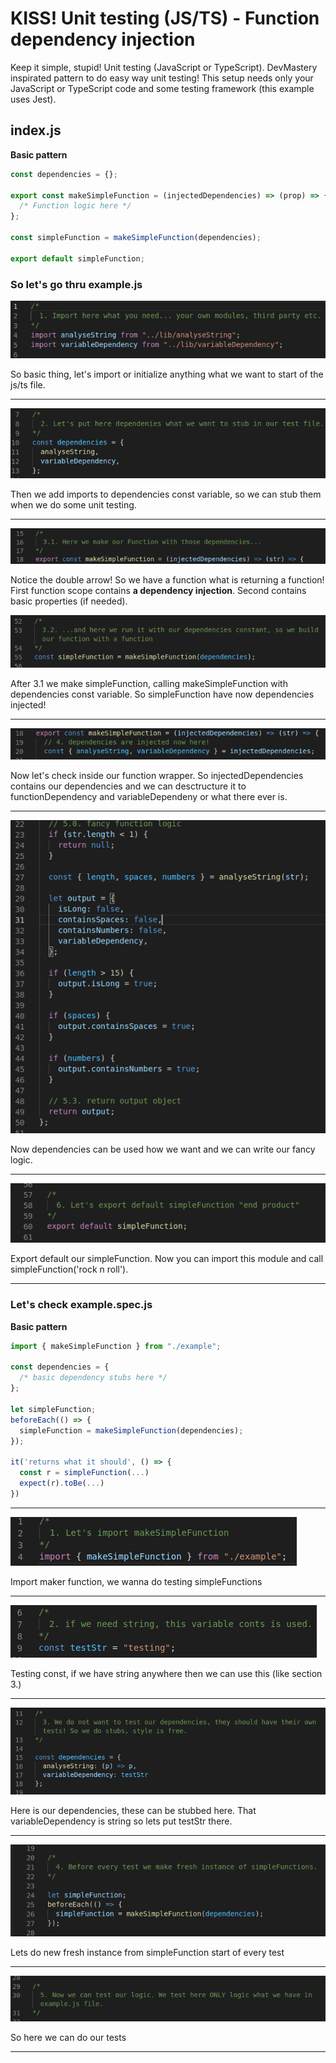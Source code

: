 # KISS! Unit testing (JS/TS) - Function dependency injection


Keep it simple, stupid! Unit testing (JavaScript or TypeScript).
DevMastery inspirated pattern to do easy way unit testing! This setup needs only your JavaScript or TypeScript code and some testing framework (this example uses Jest). 

## index.js

**Basic pattern**

```javascript
const dependencies = {};

export const makeSimpleFunction = (injectedDependencies) => (prop) => {
  /* Function logic here */
};

const simpleFunction = makeSimpleFunction(dependencies);

export default simpleFunction;

```

### So let's go thru example.js

![picture 1](./images/1.png)

So basic thing, let's import or initialize anything what we want to start of the js/ts file.

***

![picture 2](./images/2.png)

Then we add imports to dependencies const variable, so we can stub them when we do some unit testing.

***

![picture 3](./images/3.png)

Notice the double arrow! So we have a function what is returning a function!
First function scope contains **a dependency injection**. Second contains basic properties (if needed). 

![picture 4](./images/4.png)

After 3.1 we make simpleFunction, calling makeSimpleFunction with dependencies const variable. So simpleFunction have now dependencies injected! 

***

![picture 5](./images/5.png)

Now let's check inside our function wrapper. 
So injectedDependencies contains our dependencies and we can desctructure it to functionDependency and variableDependeny or what there ever is.

***

![picture 6](./images/6.png)

Now dependencies can be used how we want and we can write our fancy logic. 


***

![picture 7](./images/7.png)

Export  default our simpleFunction. Now you can import this module and call simpleFunction('rock n roll'). 


***

### Let's check example.spec.js

**Basic pattern**

```javascript
import { makeSimpleFunction } from "./example";

const dependencies = {
  /* basic dependency stubs here */
};

let simpleFunction;
beforeEach(() => {
  simpleFunction = makeSimpleFunction(dependencies);
});

it('returns what it should', () => {
  const r = simpleFunction(...)
  expect(r).toBe(...)
})
```

***

![picture 8](./images/8.png)

Import maker function, we wanna do testing simpleFunctions

***

![picture 9](./images/9.png)

Testing const, if we have string anywhere then we can use this (like section 3.)

***

![picture 10](./images/10.png)

Here is our dependencies, these can be stubbed here. That variableDependency is string so lets put testStr there.

***

![picture 11](./images/11.png)

Lets do new fresh instance from simpleFunction start of every test

***

![picture 12](./images/12.png)

So here we can do our tests

***
